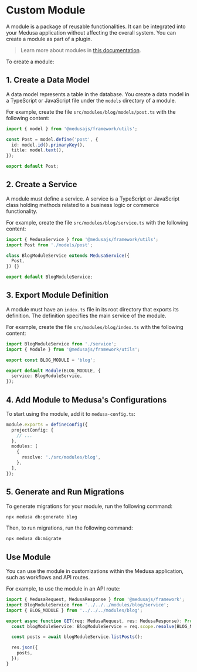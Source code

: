 # Custom Module

A module is a package of reusable functionalities. It can be integrated into your Medusa application without affecting the overall system. You can create a module as part of a plugin.

> Learn more about modules in [this documentation](https://docs.medusajs.com/learn/fundamentals/modules).

To create a module:

## 1. Create a Data Model

A data model represents a table in the database. You create a data model in a TypeScript or JavaScript file under the `models` directory of a module.

For example, create the file `src/modules/blog/models/post.ts` with the following content:

```ts
import { model } from '@medusajs/framework/utils';

const Post = model.define('post', {
  id: model.id().primaryKey(),
  title: model.text(),
});

export default Post;
```

## 2. Create a Service

A module must define a service. A service is a TypeScript or JavaScript class holding methods related to a business logic or commerce functionality.

For example, create the file `src/modules/blog/service.ts` with the following content:

```ts
import { MedusaService } from '@medusajs/framework/utils';
import Post from './models/post';

class BlogModuleService extends MedusaService({
  Post,
}) {}

export default BlogModuleService;
```

## 3. Export Module Definition

A module must have an `index.ts` file in its root directory that exports its definition. The definition specifies the main service of the module.

For example, create the file `src/modules/blog/index.ts` with the following content:

```ts
import BlogModuleService from './service';
import { Module } from '@medusajs/framework/utils';

export const BLOG_MODULE = 'blog';

export default Module(BLOG_MODULE, {
  service: BlogModuleService,
});
```

## 4. Add Module to Medusa's Configurations

To start using the module, add it to `medusa-config.ts`:

```ts
module.exports = defineConfig({
  projectConfig: {
    // ...
  },
  modules: [
    {
      resolve: './src/modules/blog',
    },
  ],
});
```

## 5. Generate and Run Migrations

To generate migrations for your module, run the following command:

```bash
npx medusa db:generate blog
```

Then, to run migrations, run the following command:

```bash
npx medusa db:migrate
```

## Use Module

You can use the module in customizations within the Medusa application, such as workflows and API routes.

For example, to use the module in an API route:

```ts
import { MedusaRequest, MedusaResponse } from '@medusajs/framework';
import BlogModuleService from '../../../modules/blog/service';
import { BLOG_MODULE } from '../../../modules/blog';

export async function GET(req: MedusaRequest, res: MedusaResponse): Promise<void> {
  const blogModuleService: BlogModuleService = req.scope.resolve(BLOG_MODULE);

  const posts = await blogModuleService.listPosts();

  res.json({
    posts,
  });
}
```
